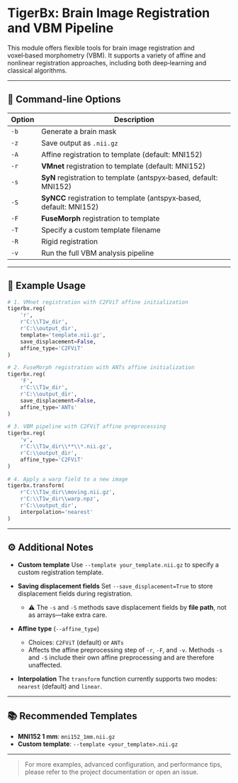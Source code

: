 # TigerBx: Brain Image Registration and VBM Pipeline

This module offers flexible tools for brain image registration and voxel‑based morphometry (VBM). It supports a variety of affine and nonlinear registration approaches, including both deep‑learning and classical algorithms.

---

## 🔧 Command‑line Options

| Option | Description                                          |
| ------ | ---------------------------------------------------- |
| `-b`   | Generate a brain mask                                |
| `-z`   | Save output as `.nii.gz`                             |
| `-A`   | Affine registration to template (default: MNI152)    |
| `-r`   | **VMnet** registration to template (default: MNI152) |
| `-s`   | **SyN** registration to template (antspyx‑based, default: MNI152)   |
| `-S`   | **SyNCC** registration to template (antspyx‑based, default: MNI152) |
| `-F`   | **FuseMorph** registration to template               |
| `-T`   | Specify a custom template filename                   |
| `-R`   | Rigid registration                                   |
| `-v`   | Run the full VBM analysis pipeline                   |

---

## 🧪 Example Usage

```python
# 1. VMnet registration with C2FViT affine initialization
tigerbx.reg(
    'r',
    r'C:\\T1w_dir',
    r'C:\\output_dir',
    template='template.nii.gz',
    save_displacement=False,
    affine_type='C2FViT'
)

# 2. FuseMorph registration with ANTs affine initialization
tigerbx.reg(
    'F',
    r'C:\\T1w_dir',
    r'C:\\output_dir',
    save_displacement=False,
    affine_type='ANTs'
)

# 3. VBM pipeline with C2FViT affine preprocessing
tigerbx.reg(
    'v',
    r'C:\\T1w_dir\\**\\*.nii.gz',
    r'C:\\output_dir',
    affine_type='C2FViT'
)

# 4. Apply a warp field to a new image
tigerbx.transform(
    r'C:\\T1w_dir\\moving.nii.gz',
    r'C:\\T1w_dir\\warp.npz',
    r'C:\\output_dir',
    interpolation='nearest'
)
```

---

## ⚙️ Additional Notes

* **Custom template**
  Use `--template your_template.nii.gz` to specify a custom registration template.
* **Saving displacement fields**
  Set `--save_displacement=True` to store displacement fields during registration.

  * ⚠️ The `-s` and `-S` methods save displacement fields by **file path**, not as arrays—take extra care.
* **Affine type** (`--affine_type`)

  * Choices: `C2FViT` (default) or `ANTs`
  * Affects the affine preprocessing step of `-r`, `-F`, and `-v`.
    Methods `-s` and `-S` include their own affine preprocessing and are therefore unaffected.
* **Interpolation**
  The `transform` function currently supports two modes: `nearest` (default) and `linear`.

---

## 📚 Recommended Templates

* **MNI152 1 mm**: `mni152_1mm.nii.gz`
* **Custom template**: `--template <your_template>.nii.gz`

---

> For more examples, advanced configuration, and performance tips, please refer to the project documentation or open an issue.
